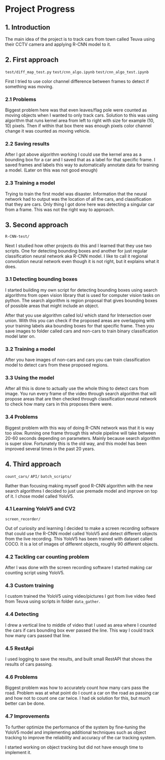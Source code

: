 # Project Progress

## 1. Introduction
The main idea of the project is to track cars from town called Teuva using 
their CCTV camera and applying R-CNN model to it.

## 2. First approach
`test/diff_map_test.py`
`test/cnn_algo.ipynb`
`test/cnn_algo_test.ipynb`

First I tried to use color channel difference between frames to detect if something was moving.

### 2.1 Problems
Biggest problem here was that even leaves/flag pole were counted as moving objects when I wanted to only track cars.
Solution to this was using algorithm that runs kernel area from left to right with size for example (10, 10) pixels.
Then if within that box there was enough pixels color channel change it was counted as moving vehicle.

### 2.2 Saving results
After I got above algorithm working I could use the kernel area as a bounding box for a car and I saved that as a label for that specific frame.
I saved frames and labels this way to automatically annotate data for training a model. (Later on this was not good enough)

### 2.3 Training a model
Trying to train the first model was disaster. Information that the neural network had to output was the location of all the cars,
and classification that they are cars. Only thing I got done here was detecting a singular car from a frame. This was not the right way to approach.

## 3. Second approach
`R-CNN-test/`

Next I studied how other projects do this and I learned that they use two scripts. One for detecting bounding boxes and
another for just regular classification neural network aka R-CNN model.
I like to call it regional convolution neural network even though it is not right, but it explains what it does.

### 3.1 Detecting bounding boxes
I started building my own script for detecting bounding boxes using search algorithms from open vision library that is
used for computer vision tasks on python. The search algorithm is region proposal that gives bounding boxes of possible
areas that might include an object. 

After that you use  algorithm called IoU which stand for Intersection over union.
With this you can check if the proposed areas are overlapping with your training labels aka bounding boxes for that specific frame.
Then you save images to folder called cars and non-cars to train binary classification model later on.

### 3.2 Training a model
After you have images of non-cars and cars you can train classification model to detect cars from these proposed regions.

### 3.3 Using the model
After all this is done to actually use the whole thing to detect cars from image. You run every frame of the video through 
search algorithm that will propose areas that are then checked through classification neural network to check how many cars
in this proposes there were.

### 3.4 Problems
Biggest problem with this way of doing R-CNN network was that it is way too slow. Running one frame through this
whole pipeline will take between 20-60 seconds depending on parameters. Mainly because search algorithm is super slow.
Fortunately this is the old way, and this model has been improved several times in the past 20 years.

## 4. Third approach
`count_cars/`
`API/`
`batch_scripts/`

Rather than focusing making myself good R-CNN algorithm with the new search algorithms I decided to just use premade
model and improve on top of it. I chose model called YoloV5.

### 4.1 Learning YoloV5 and CV2
`screen_recorder/`

Out of curiosity and learning I decided to make a screen recording software that could use the R-CNN model called YoloV5
and detect different objects from the live recording. This YoloV5 has been trained with dataset called COCO.
It is a lot of images of different objects, roughly 90 different objects.

### 4.2 Tackling car counting problem
After I was done with the screen recording software I started making car counting script using YoloV5.

### 4.3 Custom training
I custom trained the YoloV5 using video/pictures I got from live video feed from Teuva using scripts in folder `data_gather`.

### 4.4 Detecting
I drew a vertical line to middle of video that I used as area where I counted the cars if cars bounding box ever passed the line.
This way I could track how many cars passed that line.

### 4.5 RestApi
I used logging to save the results, and built small RestAPI that shows the results of cars passing.

### 4.6 Problems
Biggest problem was how to accurately count how many cars pass the road.
Problem was at what point do I count a car on the road as passing car and
how not to count one car twice. I had ok solution for this, but much better can be done.

### 4.7 Improvements
To further optimize the performance of the system by fine-tuning the YoloV5 model and implementing
additional techniques such as object tracking to improve the reliability and accuracy of the car tracking system.

I started working on object tracking but did not have enough time to implement it.
